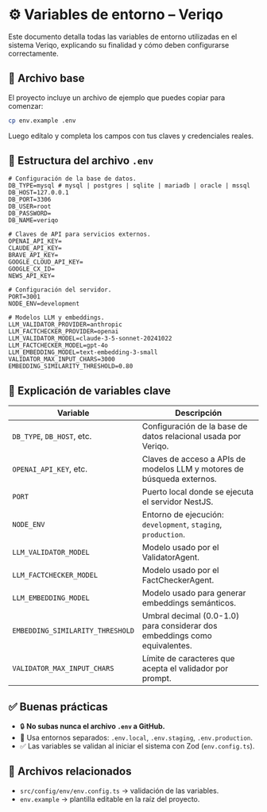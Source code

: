 # ⚙️ Variables de entorno – Veriqo

Este documento detalla todas las variables de entorno utilizadas en el sistema Veriqo, explicando su finalidad y cómo deben configurarse correctamente.

## 📁 Archivo base

El proyecto incluye un archivo de ejemplo que puedes copiar para comenzar:

```bash
cp env.example .env
```

Luego edítalo y completa los campos con tus claves y credenciales reales.

## 🧾 Estructura del archivo `.env`

```env
# Configuración de la base de datos.
DB_TYPE=mysql # mysql | postgres | sqlite | mariadb | oracle | mssql
DB_HOST=127.0.0.1
DB_PORT=3306
DB_USER=root
DB_PASSWORD=
DB_NAME=veriqo

# Claves de API para servicios externos.
OPENAI_API_KEY=
CLAUDE_API_KEY=
BRAVE_API_KEY=
GOOGLE_CLOUD_API_KEY=
GOOGLE_CX_ID=
NEWS_API_KEY=

# Configuración del servidor.
PORT=3001
NODE_ENV=development

# Modelos LLM y embeddings.
LLM_VALIDATOR_PROVIDER=anthropic
LLM_FACTCHECKER_PROVIDER=openai
LLM_VALIDATOR_MODEL=claude-3-5-sonnet-20241022
LLM_FACTCHECKER_MODEL=gpt-4o
LLM_EMBEDDING_MODEL=text-embedding-3-small
VALIDATOR_MAX_INPUT_CHARS=3000
EMBEDDING_SIMILARITY_THRESHOLD=0.80
```

## 🧠 Explicación de variables clave

| Variable                         | Descripción                                                                |
| -------------------------------- | -------------------------------------------------------------------------- |
| `DB_TYPE`, `DB_HOST`, etc.       | Configuración de la base de datos relacional usada por Veriqo.             |
| `OPENAI_API_KEY`, etc.           | Claves de acceso a APIs de modelos LLM y motores de búsqueda externos.     |
| `PORT`                           | Puerto local donde se ejecuta el servidor NestJS.                          |
| `NODE_ENV`                       | Entorno de ejecución: `development`, `staging`, `production`.              |
| `LLM_VALIDATOR_MODEL`            | Modelo usado por el ValidatorAgent.                                        |
| `LLM_FACTCHECKER_MODEL`          | Modelo usado por el FactCheckerAgent.                                      |
| `LLM_EMBEDDING_MODEL`            | Modelo usado para generar embeddings semánticos.                           |
| `EMBEDDING_SIMILARITY_THRESHOLD` | Umbral decimal (0.0-1.0) para considerar dos embeddings como equivalentes. |
| `VALIDATOR_MAX_INPUT_CHARS`      | Límite de caracteres que acepta el validador por prompt.                   |

## ✅ Buenas prácticas

- 🔒 **No subas nunca el archivo `.env` a GitHub.**
- 🧪 Usa entornos separados: `.env.local`, `.env.staging`, `.env.production`.
- ✅ Las variables se validan al iniciar el sistema con Zod (`env.config.ts`).

## 🔗 Archivos relacionados

- `src/config/env/env.config.ts` → validación de las variables.
- `env.example` → plantilla editable en la raíz del proyecto.
